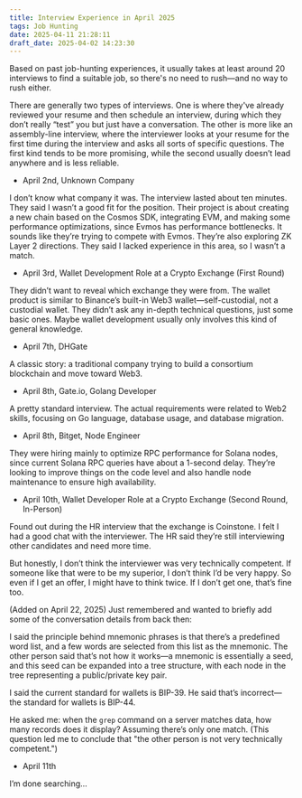 ```yaml
---
title: Interview Experience in April 2025
tags: Job Hunting
date: 2025-04-11 21:28:11
draft_date: 2025-04-02 14:23:30
---
```


Based on past job-hunting experiences, it usually takes at least around 20 interviews to find a suitable job, so there's no need to rush—and no way to rush either.

There are generally two types of interviews. One is where they've already reviewed your resume and then schedule an interview, during which they don’t really “test” you but just have a conversation. The other is more like an assembly-line interview, where the interviewer looks at your resume for the first time during the interview and asks all sorts of specific questions. The first kind tends to be more promising, while the second usually doesn’t lead anywhere and is less reliable.

- April 2nd, Unknown Company

I don’t know what company it was. The interview lasted about ten minutes. They said I wasn’t a good fit for the position. Their project is about creating a new chain based on the Cosmos SDK, integrating EVM, and making some performance optimizations, since Evmos has performance bottlenecks. It sounds like they’re trying to compete with Evmos. They’re also exploring ZK Layer 2 directions. They said I lacked experience in this area, so I wasn’t a match.

- April 3rd, Wallet Development Role at a Crypto Exchange (First Round)

They didn’t want to reveal which exchange they were from. The wallet product is similar to Binance’s built-in Web3 wallet—self-custodial, not a custodial wallet. They didn’t ask any in-depth technical questions, just some basic ones. Maybe wallet development usually only involves this kind of general knowledge.

- April 7th, DHGate

A classic story: a traditional company trying to build a consortium blockchain and move toward Web3.

- April 8th, Gate.io, Golang Developer

A pretty standard interview. The actual requirements were related to Web2 skills, focusing on Go language, database usage, and database migration.

- April 8th, Bitget, Node Engineer

They were hiring mainly to optimize RPC performance for Solana nodes, since current Solana RPC queries have about a 1-second delay. They’re looking to improve things on the code level and also handle node maintenance to ensure high availability.

- April 10th, Wallet Developer Role at a Crypto Exchange (Second Round, In-Person)

Found out during the HR interview that the exchange is Coinstone. I felt I had a good chat with the interviewer. The HR said they’re still interviewing other candidates and need more time.

But honestly, I don’t think the interviewer was very technically competent. If someone like that were to be my superior, I don’t think I’d be very happy. So even if I get an offer, I might have to think twice. If I don’t get one, that’s fine too.

(Added on April 22, 2025) Just remembered and wanted to briefly add some of the conversation details from back then:

I said the principle behind mnemonic phrases is that there’s a predefined word list, and a few words are selected from this list as the mnemonic. The other person said that’s not how it works—a mnemonic is essentially a seed, and this seed can be expanded into a tree structure, with each node in the tree representing a public/private key pair.

I said the current standard for wallets is BIP-39. He said that’s incorrect—the standard for wallets is BIP-44.

He asked me: when the `grep` command on a server matches data, how many records does it display? Assuming there’s only one match. (This question led me to conclude that "the other person is not very technically competent.")

<!--

- April 11th, Unknown Project, Wallet Development

First round: The interviewer clearly had technical skills and seemed very experienced.

Second round: With the CTO, who asked relatively simple questions.

HR interview: Mainly to discuss salary and confirm start date.

-->

- April 11th

I’m done searching…
